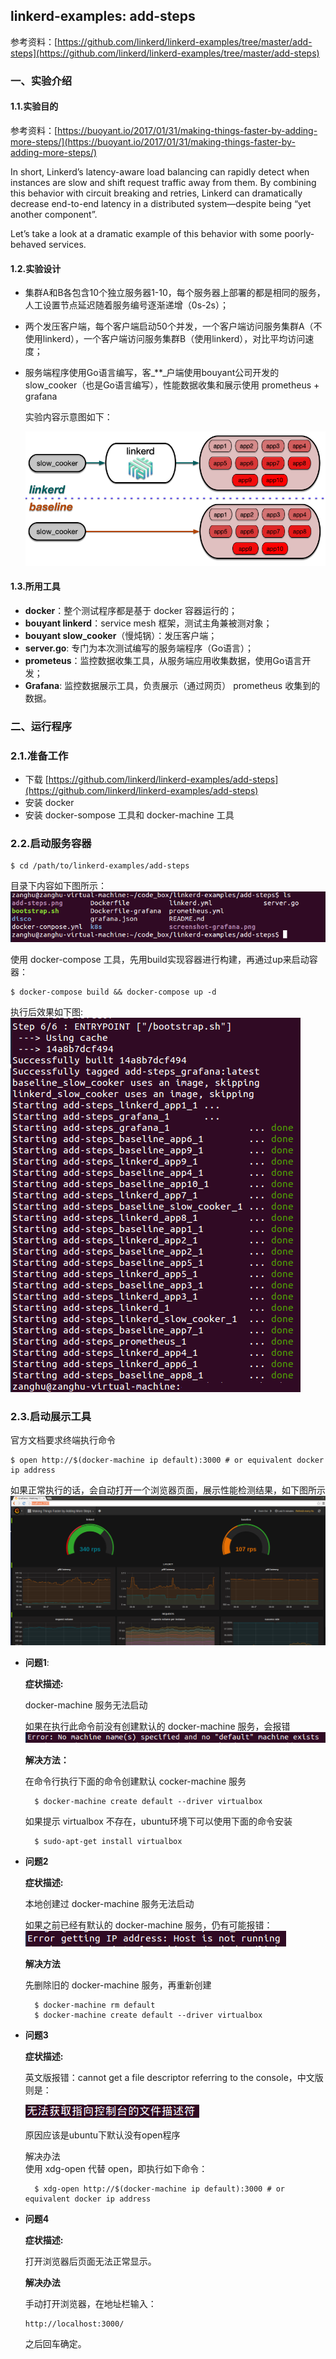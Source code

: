 ## linkerd-examples: add-steps

参考资料：[https://github.com/linkerd/linkerd-examples/tree/master/add-steps](https://github.com/linkerd/linkerd-examples/tree/master/add-steps)

### 一、实验介绍

#### 1.1.实验目的

参考资料：[https://buoyant.io/2017/01/31/making-things-faster-by-adding-more-steps/](https://buoyant.io/2017/01/31/making-things-faster-by-adding-more-steps/)

In short, Linkerd’s latency-aware load balancing can rapidly detect when instances are slow and shift request traffic away from them. By combining this behavior with circuit breaking and retries, Linkerd can dramatically decrease end-to-end latency in a distributed system—despite being “yet another component”.

Let’s take a look at a dramatic example of this behavior with some poorly-behaved services.

#### 1.2.实验设计

* 集群A和B各包含10个独立服务器1-10，每个服务器上部署的都是相同的服务，人工设置节点延迟随着服务编号逐渐递增（0s-2s）；

* 两个发压客户端，每个客户端启动50个并发，一个客户端访问服务集群A（不使用linkerd），一个客户端访问服务集群B（使用linkerd），对比平均访问速度；
* 服务端程序使用Go语言编写，客_\*\*_户端使用bouyant公司开发的slow\_cooker（也是Go语言编写），性能数据收集和展示使用 prometheus + grafana

  实验内容示意图如下：

  ![](/assets/add-steps.png)

#### 1.3.所用工具

* **docker**：整个测试程序都是基于 docker 容器运行的；
* **bouyant linkerd**：service mesh 框架，测试主角兼被测对象；
* **bouyant slow_cooker**（慢炖锅）：发压客户端；
* **server.go**: 专门为本次测试编写的服务端程序（Go语言）；
* **prometeus**：监控数据收集工具，从服务端应用收集数据，使用Go语言开发；
* **Grafana**: 监控数据展示工具，负责展示（通过网页） prometheus 收集到的数据。
 
### 二、运行程序

### 2.1.准备工作

* 下载 [https://github.com/linkerd/linkerd-examples/add-steps](https://github.com/linkerd/linkerd-examples/add-steps)
* 安装 docker
* 安装 docker-sompose 工具和 docker-machine 工具

### 2.2.启动服务容器

```shell
$ cd /path/to/linkerd-examples/add-steps
```

目录下内容如下图所示：  
![](/assets/linkerd001_001.png)

使用 docker-compose 工具，先用build实现容器进行构建，再通过up来启动容器：

```shell
$ docker-compose build && docker-compose up -d
```

执行后效果如下图:  
![](/assets/linkerd001_002.png)

### 2.3.启动展示工具

官方文档要求终端执行命令

```shell
$ open http://$(docker-machine ip default):3000 # or equivalent docker ip address
```

如果正常执行的话，会自动打开一个浏览器页面，展示性能检测结果，如下图所示  
![](/assets/linkerd001_006.PNG)

* **问题1**:

  **症状描述:**

  docker-machine 服务无法启动

  如果在执行此命令前没有创建默认的 docker-machine 服务，会报错  
    ![](/assets/linkerd001_003.PNG)

  **解决方法：**

  在命令行执行下面的命令创建默认 cocker-machine 服务

  ```shell
    $ docker-machine create default --driver virtualbox
  ```

  如果提示 virtualbox 不存在，ubuntu环境下可以使用下面的命令安装

  ```shell
    $ sudo-apt-get install virtualbox
  ```

* **问题2**

  **症状描述:**

  本地创建过 docker-machine 服务无法启动

  如果之前已经有默认的 docker-machine 服务，仍有可能报错：  
    ![](/assets/linkerd001_004.PNG)

  **解决方法**

  先删除旧的 docker-machine 服务，再重新创建

  ```shell
    $ docker-machine rm default
    $ docker-machine create default --driver virtualbox
  ```

* **问题3**

  **症状描述:**

  英文版报错：cannot get a file descriptor referring to the console，中文版则是：

  ![](/assets/linkerd001_005.PNG)

  原因应该是ubuntu下默认没有open程序

  解决办法  
    使用 xdg-open 代替 open，即执行如下命令：

  ```shell
    $ xdg-open http://$(docker-machine ip default):3000 # or equivalent docker ip address
  ```

* **问题4**

  **症状描述:**

  打开浏览器后页面无法正常显示。

  **解决办法**

  手动打开浏览器，在地址栏输入：

  ```
  http://localhost:3000/
  ```

  之后回车确定。



